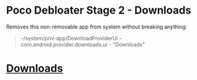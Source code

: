 # Poco Debloater Stage 2 - Downloads  
 Removes this non-removable app from system without breaking anything:  
> -/system/priv-app/DownloadProviderUi - com.android.provider.downloads.ui - "Downloads"  
 
# [Downloads](https://github.com/symbuzzer/Poco-Debloater-Magisk-Modules/releases)
